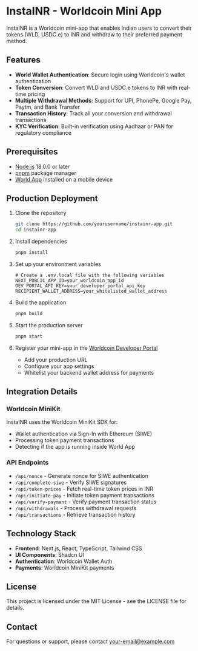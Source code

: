 # InstaINR - Worldcoin Mini App

InstaINR is a Worldcoin mini-app that enables Indian users to convert their tokens (WLD, USDC.e) to INR and withdraw to their preferred payment method.

## Features

- **World Wallet Authentication**: Secure login using Worldcoin's wallet authentication
- **Token Conversion**: Convert WLD and USDC.e tokens to INR with real-time pricing
- **Multiple Withdrawal Methods**: Support for UPI, PhonePe, Google Pay, Paytm, and Bank Transfer
- **Transaction History**: Track all your conversion and withdrawal transactions
- **KYC Verification**: Built-in verification using Aadhaar or PAN for regulatory compliance

## Prerequisites

- [Node.js](https://nodejs.org/) 18.0.0 or later
- [pnpm](https://pnpm.io/) package manager
- [World App](https://world.org/download) installed on a mobile device

## Production Deployment

1. Clone the repository
   ```bash
   git clone https://github.com/yourusername/instainr-app.git
   cd instainr-app
   ```

2. Install dependencies
   ```bash
   pnpm install
   ```

3. Set up your environment variables
   ```
   # Create a .env.local file with the following variables
   NEXT_PUBLIC_APP_ID=your_worldcoin_app_id
   DEV_PORTAL_API_KEY=your_developer_portal_api_key
   RECIPIENT_WALLET_ADDRESS=your_whitelisted_wallet_address
   ```

4. Build the application
   ```bash
   pnpm build
   ```

5. Start the production server
   ```bash
   pnpm start
   ```

6. Register your mini-app in the [Worldcoin Developer Portal](https://developer.worldcoin.org/)
   - Add your production URL
   - Configure your app settings
   - Whitelist your backend wallet address for payments

## Integration Details

### Worldcoin MiniKit

InstaINR uses the Worldcoin MiniKit SDK for:

- Wallet authentication via Sign-In with Ethereum (SIWE)
- Processing token payment transactions
- Detecting if the app is running inside World App

### API Endpoints

- `/api/nonce` - Generate nonce for SIWE authentication
- `/api/complete-siwe` - Verify SIWE signatures
- `/api/token-prices` - Fetch real-time token prices in INR
- `/api/initiate-pay` - Initiate token payment transactions
- `/api/verify-payment` - Verify payment transaction status
- `/api/withdrawals` - Process withdrawal requests
- `/api/transactions` - Retrieve transaction history

## Technology Stack

- **Frontend**: Next.js, React, TypeScript, Tailwind CSS
- **UI Components**: Shadcn UI
- **Authentication**: Worldcoin Wallet Auth
- **Payments**: Worldcoin MiniKit payments

## License

This project is licensed under the MIT License - see the LICENSE file for details.

## Contact

For questions or support, please contact [your-email@example.com](mailto:your-email@example.com)